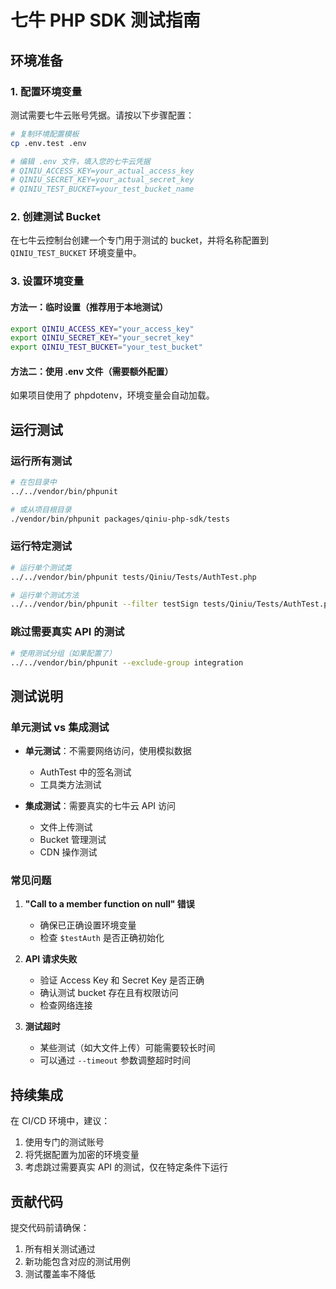 # 七牛 PHP SDK 测试指南

## 环境准备

### 1. 配置环境变量

测试需要七牛云账号凭据。请按以下步骤配置：

```bash
# 复制环境配置模板
cp .env.test .env

# 编辑 .env 文件，填入您的七牛云凭据
# QINIU_ACCESS_KEY=your_actual_access_key
# QINIU_SECRET_KEY=your_actual_secret_key
# QINIU_TEST_BUCKET=your_test_bucket_name
```

### 2. 创建测试 Bucket

在七牛云控制台创建一个专门用于测试的 bucket，并将名称配置到 `QINIU_TEST_BUCKET` 环境变量中。

### 3. 设置环境变量

#### 方法一：临时设置（推荐用于本地测试）
```bash
export QINIU_ACCESS_KEY="your_access_key"
export QINIU_SECRET_KEY="your_secret_key"
export QINIU_TEST_BUCKET="your_test_bucket"
```

#### 方法二：使用 .env 文件（需要额外配置）
如果项目使用了 phpdotenv，环境变量会自动加载。

## 运行测试

### 运行所有测试
```bash
# 在包目录中
../../vendor/bin/phpunit

# 或从项目根目录
./vendor/bin/phpunit packages/qiniu-php-sdk/tests
```

### 运行特定测试
```bash
# 运行单个测试类
../../vendor/bin/phpunit tests/Qiniu/Tests/AuthTest.php

# 运行单个测试方法
../../vendor/bin/phpunit --filter testSign tests/Qiniu/Tests/AuthTest.php
```

### 跳过需要真实 API 的测试
```bash
# 使用测试分组（如果配置了）
../../vendor/bin/phpunit --exclude-group integration
```

## 测试说明

### 单元测试 vs 集成测试

- **单元测试**：不需要网络访问，使用模拟数据
  - AuthTest 中的签名测试
  - 工具类方法测试

- **集成测试**：需要真实的七牛云 API 访问
  - 文件上传测试
  - Bucket 管理测试
  - CDN 操作测试

### 常见问题

1. **"Call to a member function on null" 错误**
   - 确保已正确设置环境变量
   - 检查 `$testAuth` 是否正确初始化

2. **API 请求失败**
   - 验证 Access Key 和 Secret Key 是否正确
   - 确认测试 bucket 存在且有权限访问
   - 检查网络连接

3. **测试超时**
   - 某些测试（如大文件上传）可能需要较长时间
   - 可以通过 `--timeout` 参数调整超时时间

## 持续集成

在 CI/CD 环境中，建议：

1. 使用专门的测试账号
2. 将凭据配置为加密的环境变量
3. 考虑跳过需要真实 API 的测试，仅在特定条件下运行

## 贡献代码

提交代码前请确保：

1. 所有相关测试通过
2. 新功能包含对应的测试用例
3. 测试覆盖率不降低